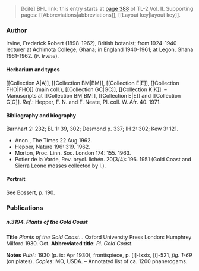 > [!cite] BHL link: this entry starts at [page 388](https://www.biodiversitylibrary.org/item/103253#page/414/mode/1up) of TL-2 Vol. II.
> Supporting pages: [[Abbreviations|abbreviations]], [[Layout key|layout key]].

### Author

Irvine, Frederick Robert (1898-1962), British botanist; from 1924-1940 lecturer at Achimota College, Ghana; in England 1940-1961; at Legon, Ghana 1961-1962. (*F. Irvine*).

#### Herbarium and types

[[Collection A|A]], [[Collection BM|BM]], [[Collection E|E]], [[Collection FHO|FHO]] (main coll.), [[Collection GC|GC]], [[Collection K|K]]. – Manuscripts at [[Collection BM|BM]], [[Collection E|E]] and [[Collection G|G]].
*Ref*.: Hepper, F. N. and F. Neate, Pl. coll. W. Afr. 40. 1971.

#### Bibliography and biography

Barnhart 2: 232; BL 1: 39, 302; Desmond p. 337; IH 2: 302; Kew 3: 121.
- Anon., The Times 22 Aug 1962.
- Hepper, Nature 196: 319. 1962.
- Morton, Proc. Linn. Soc. London 174: 155. 1963.
- Potier de la Varde, Rev. bryol. lichén. 20(3/4): 196. 1951 (Gold Coast and Sierra Leone mosses collected by I.).

#### Portrait

See Bossert, p. 190.

### Publications

##### n.3194. Plants of the Gold Coast

**Title**
*Plants of the Gold Coast*... Oxford University Press London: Humphrey Milford 1930. Oct.
**Abbreviated title**: *Pl. Gold Coast*.

**Notes**
*Publ*.: 1930 (p. ix: Apr 1930), frontispiece, p. \[i\]-lxxix, \[i\]-521, *fig. 1-69* (on plates). *Copies*: MO, USDA. – Annotated list of ca. 1200 phanerogams.

